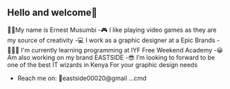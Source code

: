 ## Hello and welcome👋

🧑🏾My name is Ernest Musumbi
-🎮 I like playing video games as they are my source of creativity 
-💻 I work as a graphic designer at a   Epic Brands
-👨🏾‍💻 I'm currently learning programming at IYF Free Weekend Academy 
-😀 Am also working on my brand EASTSIDE 
-😎 I’m looking to forward to be one of the best IT wizards in Kenya
  For your graphic design needs
- Reach me on: 📩eastside00020@gmail 
...cmd